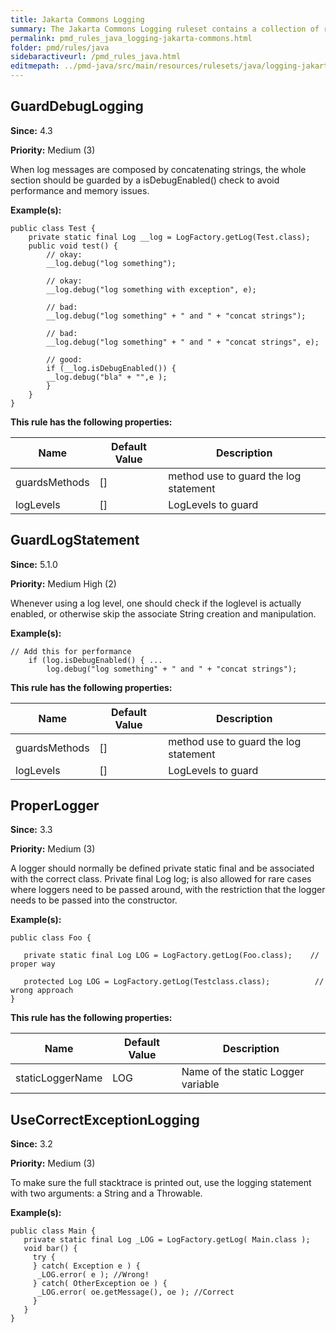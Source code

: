 ```yaml
---
title: Jakarta Commons Logging
summary: The Jakarta Commons Logging ruleset contains a collection of rules that find questionable usages of that framework.
permalink: pmd_rules_java_logging-jakarta-commons.html
folder: pmd/rules/java
sidebaractiveurl: /pmd_rules_java.html
editmepath: ../pmd-java/src/main/resources/rulesets/java/logging-jakarta-commons.xml
---
```

## GuardDebugLogging

**Since:** 4.3

**Priority:** Medium (3)

When log messages are composed by concatenating strings, the whole section should be guarded
            by a isDebugEnabled() check to avoid performance and memory issues.

**Example(s):**

```
public class Test {
    private static final Log __log = LogFactory.getLog(Test.class);
    public void test() {
        // okay:
        __log.debug("log something");

        // okay:
        __log.debug("log something with exception", e);

        // bad:
        __log.debug("log something" + " and " + "concat strings");

        // bad:
        __log.debug("log something" + " and " + "concat strings", e);

        // good:
        if (__log.isDebugEnabled()) {
        __log.debug("bla" + "",e );
        }
    }
}
```

**This rule has the following properties:**

|Name|Default Value|Description|
|----|-------------|-----------|
|guardsMethods|[]|method use to guard the log statement|
|logLevels|[]|LogLevels to guard|

## GuardLogStatement

**Since:** 5.1.0

**Priority:** Medium High (2)

Whenever using a log level, one should check if the loglevel is actually enabled, or
otherwise skip the associate String creation and manipulation.

**Example(s):**

```
// Add this for performance
    if (log.isDebugEnabled() { ...
        log.debug("log something" + " and " + "concat strings");
```

**This rule has the following properties:**

|Name|Default Value|Description|
|----|-------------|-----------|
|guardsMethods|[]|method use to guard the log statement|
|logLevels|[]|LogLevels to guard|

## ProperLogger

**Since:** 3.3

**Priority:** Medium (3)

A logger should normally be defined private static final and be associated with the correct class.
Private final Log log; is also allowed for rare cases where loggers need to be passed around,
with the restriction that the logger needs to be passed into the constructor.

**Example(s):**

```
public class Foo {

   private static final Log LOG = LogFactory.getLog(Foo.class);	   // proper way

   protected Log LOG = LogFactory.getLog(Testclass.class);			// wrong approach
}
```

**This rule has the following properties:**

|Name|Default Value|Description|
|----|-------------|-----------|
|staticLoggerName|LOG|Name of the static Logger variable|

## UseCorrectExceptionLogging

**Since:** 3.2

**Priority:** Medium (3)

To make sure the full stacktrace is printed out, use the logging statement with two arguments: a String and a Throwable.

**Example(s):**

```
public class Main {
   private static final Log _LOG = LogFactory.getLog( Main.class );
   void bar() {
     try {
     } catch( Exception e ) {
      _LOG.error( e ); //Wrong!
     } catch( OtherException oe ) {
      _LOG.error( oe.getMessage(), oe ); //Correct
     }
   }
}
```

